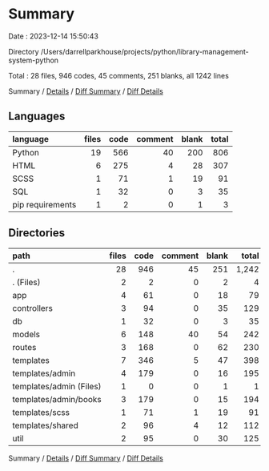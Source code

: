 # Summary

Date : 2023-12-14 15:50:43

Directory /Users/darrellparkhouse/projects/python/library-management-system-python

Total : 28 files,  946 codes, 45 comments, 251 blanks, all 1242 lines

Summary / [Details](details.md) / [Diff Summary](diff.md) / [Diff Details](diff-details.md)

## Languages
| language | files | code | comment | blank | total |
| :--- | ---: | ---: | ---: | ---: | ---: |
| Python | 19 | 566 | 40 | 200 | 806 |
| HTML | 6 | 275 | 4 | 28 | 307 |
| SCSS | 1 | 71 | 1 | 19 | 91 |
| SQL | 1 | 32 | 0 | 3 | 35 |
| pip requirements | 1 | 2 | 0 | 1 | 3 |

## Directories
| path | files | code | comment | blank | total |
| :--- | ---: | ---: | ---: | ---: | ---: |
| . | 28 | 946 | 45 | 251 | 1,242 |
| . (Files) | 2 | 2 | 0 | 2 | 4 |
| app | 4 | 61 | 0 | 18 | 79 |
| controllers | 3 | 94 | 0 | 35 | 129 |
| db | 1 | 32 | 0 | 3 | 35 |
| models | 6 | 148 | 40 | 54 | 242 |
| routes | 3 | 168 | 0 | 62 | 230 |
| templates | 7 | 346 | 5 | 47 | 398 |
| templates/admin | 4 | 179 | 0 | 16 | 195 |
| templates/admin (Files) | 1 | 0 | 0 | 1 | 1 |
| templates/admin/books | 3 | 179 | 0 | 15 | 194 |
| templates/scss | 1 | 71 | 1 | 19 | 91 |
| templates/shared | 2 | 96 | 4 | 12 | 112 |
| util | 2 | 95 | 0 | 30 | 125 |

Summary / [Details](details.md) / [Diff Summary](diff.md) / [Diff Details](diff-details.md)